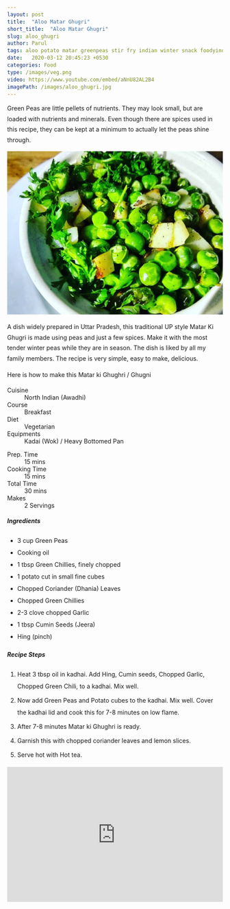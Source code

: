 ```yaml
---
layout: post
title:  "Aloo Matar Ghugri"
short_title:  "Aloo Matar Ghugri"
slug: aloo_ghugri
author: Parul
tags: aloo potato matar greenpeas stir fry indian winter snack foodyindianmom
date:   2020-03-12 20:45:23 +0530
categories: Food
type: /images/veg.png
video: https://www.youtube.com/embed/aNnU82AL2B4
imagePath: /images/aloo_ghugri.jpg
---
```

<p class="text-justify" style="line-height: 175%;">
Green Peas are little pellets of nutrients. They may look small, but are loaded with nutrients and minerals. Even though there are spices used in this recipe, they can be kept at a minimum to actually let the peas shine through.
</p>

<div class="row">
    <div class="col-md-12"><img src="../images/aloo_ghugri.jpg" alt="" class="rounded img-fluid mb-2"></div>
</div>

<p class="text-justify" style="line-height: 175%;">
A dish widely prepared in Uttar Pradesh, this traditional UP style Matar Ki Ghugri is made using peas and just a few spices. Make it with the most tender winter peas while they are in season. The dish is liked by all my family members. The recipe is very simple, easy to make, delicious.
</p>

<p class="text-justify" style="line-height: 175%;">
Here is how to make this Matar ki Ghughri / Ghugni
</p>

<div class="row">
    <div class="col-md-6">
        <dl class="row">
            <dt class="col-sm-4">Cuisine</dt><dd class="col-sm-7">North Indian (Awadhi)</dd>
            <dt class="col-sm-4">Course</dt><dd class="col-sm-7">Breakfast</dd>
            <dt class="col-sm-4">Diet</dt><dd class="col-sm-7">Vegetarian</dd>
            <dt class="col-sm-4">Equipments</dt><dd class="col-sm-7">Kadai (Wok) / Heavy Bottomed Pan</dd>
        </dl>
    </div>
    <div class="col-md-6">
        <dl class="row">
            <dt class="col-sm-5">Prep. Time</dt><dd class="col-sm-7">15 mins</dd>
            <dt class="col-sm-5">Cooking Time</dt><dd class="col-sm-7">15 mins</dd>
            <dt class="col-sm-5">Total Time</dt><dd class="col-sm-7">30 mins</dd>
            <dt class="col-sm-5">Makes</dt><dd class="col-sm-7">2 Servings</dd>
        </dl>
    </div>
</div>

<div class="recipe-section-divider"></div>
<div class="row" id="ingredients">
    <div class="col-md-12"><h5 class="font-weight-bold">Ingredients</h5></div>
</div>
<div class="row">
    <div class="col-md-12">
        <ul class="post-list" style="line-height: 200%">
            <li>3 cup Green Peas</li>
            <li>Cooking oil</li>
            <li>1 tbsp Green Chillies, finely chopped</li>
            <li>1 potato cut in small fine cubes</li>
            <li>Chopped Coriander (Dhania) Leaves</li>
            <li>Chopped Green Chillies</li>
            <li>2-3 clove chopped Garlic</li>
            <li>1 tbsp Cumin Seeds (Jeera)</li>
            <li>Hing (pinch)</li>
        </ul>
    </div>
</div>

<div class="recipe-section-divider"></div>
<div class="row" id="recipe">
    <div class="col-md-12"><h5 class="font-weight-bold">Recipe Steps</h5></div>
</div>
<div class="row">
    <div class="col-md-12">
        <ol class="post-list text-justify" style="line-height: 200%">
            <li style="margin-bottom:5px;">Heat 3 tbsp oil in kadhai. Add Hing, Cumin seeds, Chopped Garlic, Chopped Green Chili, to a kadhai. Mix well.</li>
            <li style="margin-bottom:5px;">Now add Green Peas and Potato cubes to the kadhai. Mix well. Cover the kadhai lid and cook this for 7-8 minutes on low flame.</li>
            <li style="margin-bottom:5px;">After 7-8 minutes Matar ki Ghughri is ready.</li>
            <li style="margin-bottom:5px;">Garnish this with chopped coriander leaves and lemon slices.</li>
            <li style="margin-bottom:5px;">Serve hot with Hot tea.</li>
        </ol>
    </div>
</div>
<div class="row" id="video">
    <div class="col-md-12">
        <div class="embed-responsive embed-responsive-16by9">
            <iframe width="100%" height="315" src="https://www.youtube.com/embed/aNnU82AL2B4" frameborder="0" allow="accelerometer; autoplay; encrypted-media; gyroscope; picture-in-picture" allowfullscreen></iframe>
        </div>
    </div>
</div>
<br>
